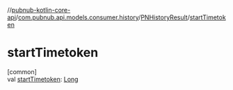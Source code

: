 //[pubnub-kotlin-core-api](../../../index.md)/[com.pubnub.api.models.consumer.history](../index.md)/[PNHistoryResult](index.md)/[startTimetoken](start-timetoken.md)

# startTimetoken

[common]\
val [startTimetoken](start-timetoken.md): [Long](https://kotlinlang.org/api/latest/jvm/stdlib/kotlin/-long/index.html)
